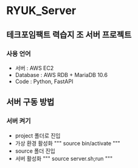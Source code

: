 # RYUK_Server

## 테크포임팩트 력습지 조 서버 프로젝트
### 사용 언어
+ 서버 : AWS EC2
+ Database : AWS RDB + MariaDB 10.6
+ Code : Python, FastAPI

## 서버 구동 방법

### 서버 켜기
* project 폴더로 진입
* 가상 환경 활성화
"""
source bin/activate
"""
* source 폴더 진입
* 서버 활성화
"""
source server.sh;run
"""




